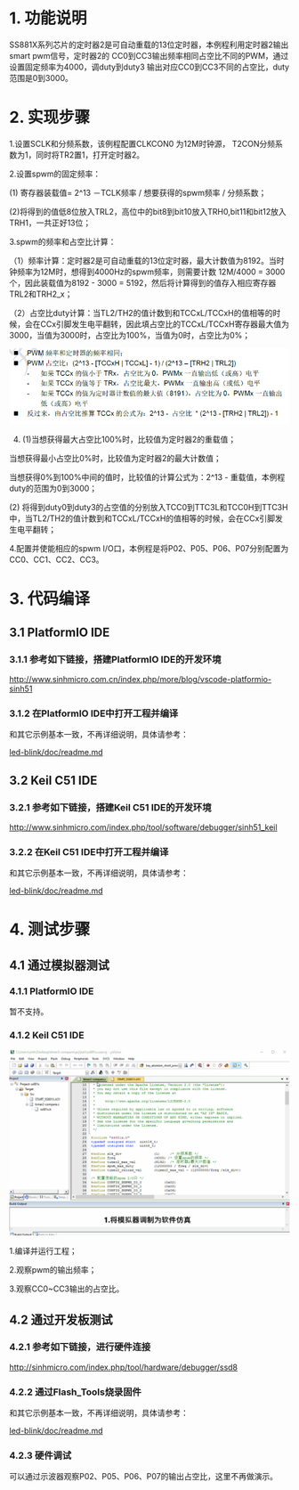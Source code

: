 # 1. 功能说明
SS881X系列芯片的定时器2是可自动重载的13位定时器，本例程利用定时器2输出smart pwm信号，定时器2的 CC0到CC3输出频率相同占空比不同的PWM，通过设置固定频率为4000，调duty到duty3 输出对应CC0到CC3不同的占空比，duty范围是0到3000。

# 2. 实现步骤

1.设置SCLK和分频系数，该例程配置CLKCON0 为12M时钟源， T2CON分频系数为1，同时将TR2置1，打开定时器2。

2.设置spwm的固定频率：

(1) 寄存器装载值= 2^13 －TCLK频率 / 想要获得的spwm频率 / 分频系数；

(2)将得到的值低8位放入TRL2，高位中的bit8到bit10放入TRH0,bit11和bit12放入TRH1，一共正好13位；

3.spwm的频率和占空比计算：

（1）频率计算：定时器2是可自动重载的13位定时器，最大计数值为8192。当时钟频率为12M时，想得到4000Hz的spwm频率，则需要计数 12M/4000 = 3000个，因此装载值为8192 - 3000 = 5192，然后将计算得到的值存入相应寄存器TRL2和TRH2_x；

（2）占空比duty计算：当TL2/TH2的值计数到和TCCxL/TCCxH的值相等的时候，会在CCx引脚发生电平翻转，因此填占空比的TCCxL/TCCxH寄存器最大值为3000，当值为3000时，占空比为100%，当值为0时，占空比为0%；

![image](./timer2-duty.gif)

4. (1)当想获得最大占空比100%时，比较值为定时器2的重载值；

 当想获得最小占空比0%时，比较值为定时器2的最大计数值；

 当想获得0%到100%中间的值时，比较值的计算公式为：2^13 - 重载值，本例程duty的范围为0到3000；

(2) 将得到duty0到duty3的占空值的分别放入TCC0到TTC3L和TCC0H到TTC3H中，当TL2/TH2的值计数到和TCCxL/TCCxH的值相等的时候，会在CCx引脚发生电平翻转；

4.配置并使能相应的spwm I/O口，本例程是将P02、P05、P06、P07分别配置为CC0、CC1、CC2、CC3。

# 3. 代码编译

## 3.1 PlatformIO IDE

### 3.1.1 参考如下链接，搭建PlatformIO IDE的开发环境

http://www.sinhmicro.com.cn/index.php/more/blog/vscode-platformio-sinh51

### 3.1.2 在PlatformIO IDE中打开工程并编译

和其它示例基本一致，不再详细说明，具体请参考：

[led-blink/doc/readme.md](../../led-blink/doc/readme.md)

## 3.2 Keil C51 IDE

### 3.2.1 参考如下链接，搭建Keil C51 IDE的开发环境

http://www.sinhmicro.com/index.php/tool/software/debugger/sinh51_keil

### 3.2.2 在Keil C51 IDE中打开工程并编译

和其它示例基本一致，不再详细说明，具体请参考：

[led-blink/doc/readme.md](../../led-blink/doc/readme.md)

# 4. 测试步骤

## 4.1 通过模拟器测试
### 4.1.1 PlatformIO IDE

暂不支持。

### 4.1.2 Keil C51 IDE

![image](./timer2-compare-simulator.gif)

1.编译并运行工程；

2.观察pwm的输出频率；

3.观察CC0~CC3输出的占空比。

## 4.2 通过开发板测试

### 4.2.1 参考如下链接，进行硬件连接

http://sinhmicro.com/index.php/tool/hardware/debugger/ssd8

### 4.2.2 通过Flash_Tools烧录固件

和其它示例基本一致，不再详细说明，具体请参考：

[led-blink/doc/readme.md](../../led-blink/doc/readme.md)

### 4.2.3 硬件调试

可以通过示波器观察P02、P05、P06、P07的输出占空比，这里不再做演示。











